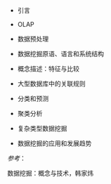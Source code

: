 
* 引言

* OLAP

* 数据预处理

* 数据挖掘原语、语言和系统结构

* 概念描述：特征与比较

* 大型数据库中的关联规则

* 分类和预测

* 聚类分析

* 复杂类型数据挖掘

* 数据挖掘的应用和发展趋势



*参考*：

数据挖掘：概念与技术，韩家炜